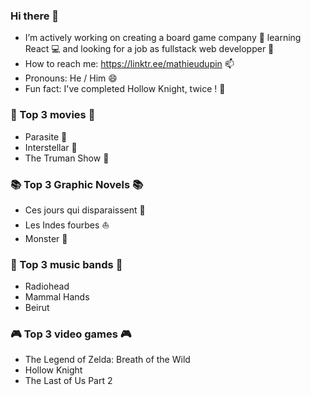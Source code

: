 ### Hi there 👋

- I’m actively working on creating a board game company :game_die: learning React :computer: and looking for a job as fullstack web developper :briefcase:
-  How to reach me: https://linktr.ee/mathieudupin 📫
-  Pronouns: He / Him 😄
- Fun fact: I've completed Hollow Knight, twice ! :star2: 

### :movie_camera: Top 3 movies :movie_camera:
- Parasite :ant:
- Interstellar :milky_way:
- The Truman Show :eyes:

### :books: Top 3 Graphic Novels :books:
- Ces jours qui disparaissent :runner:
- Les Indes fourbes :boat:
- Monster :hocho:

### :microphone: Top 3 music bands :microphone:
- Radiohead
- Mammal Hands
- Beirut

### :video_game: Top 3 video games :video_game:
- The Legend of Zelda: Breath of the Wild
- Hollow Knight
- The Last of Us Part 2
